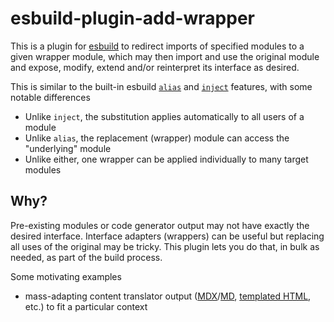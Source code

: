 # esbuild-plugin-add-wrapper
This is a plugin for [esbuild](esbuild.github.io) to redirect imports of specified modules to a given wrapper module, which may then import and use the original module and expose, modify, extend and/or reinterpret its interface as desired.

This is similar to the built-in esbuild [`alias`](https://esbuild.github.io/api/#alias) and [`inject`](https://esbuild.github.io/api/#inject) features, with some notable differences
- Unlike `inject`, the substitution applies automatically to all users of a module
- Unlike `alias`, the replacement (wrapper) module can access the "underlying" module
- Unlike either, one wrapper can be applied individually to many target modules

## Why?
Pre-existing modules or code generator output may not have exactly the desired interface. Interface adapters (wrappers) can be useful but replacing all uses of the original may be tricky. This plugin lets you do that, in bulk as needed, as part of the build process.

Some motivating examples
- mass-adapting content translator output ([MDX](https://mdxjs.com/)/[MD](https://github.com/martonlederer/esbuild-plugin-markdown), [templated HTML](https://github.com/inqnuam/esbuild-plugin-handlebars), etc.) to fit a particular context
